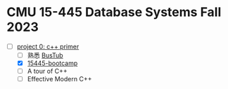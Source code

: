 # CMU 15-445 Database Systems Fall 2023

* [ ] [project 0: c++ primer](https://15445.courses.cs.cmu.edu/fall2023/project0/)
    * [ ] 熟悉 [BusTub](https://github.com/cmu-db/bustub)
    * [x] [15445-bootcamp](https://github.com/cmu-db/15445-bootcamp)
    * [ ] A tour of C++
    * [ ] Effective Modern C++
